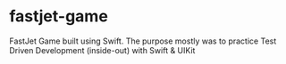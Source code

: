 # fastjet-game

FastJet Game built using Swift. The purpose mostly was to practice Test Driven Development (inside-out) with Swift & UIKit
